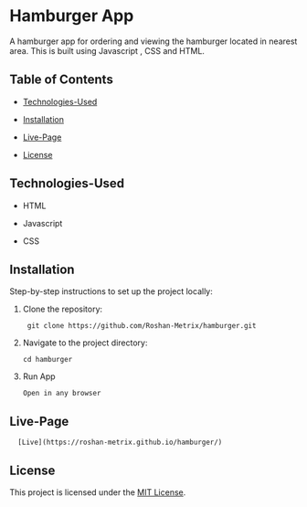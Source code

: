 #  Hamburger App

A hamburger app for ordering and viewing the hamburger located in nearest area. This is built using Javascript , CSS and HTML.

  

##  Table of Contents

-  [Technologies-Used](#technologies-used)

-  [Installation](#installation)

-  [Live-Page](#live-page)

-  [License](#license)

  

##  Technologies-Used

- HTML

- Javascript

- CSS

  




  

##  Installation

  

Step-by-step instructions to set up the project locally:
1. Clone the repository:

        git clone https://github.com/Roshan-Metrix/hamburger.git

  
2. Navigate to the project directory:

       cd hamburger

4. Run App

       Open in any browser


## Live-Page

      [Live](https://roshan-metrix.github.io/hamburger/)

## License

This project is licensed under the [MIT License](license.txt).

  


